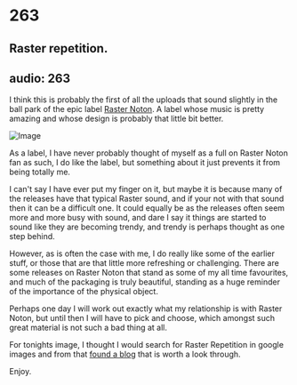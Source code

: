 # 263
## Raster repetition.
audio: 263
---
I think this is probably the first of all the uploads that sound slightly in the ball park of the epic label <a href="http://www.raster-noton.net/" title="Raster Noton" target="_blank">Raster Noton</a>. A label whose music is pretty amazing and whose design is probably that little bit better. 

![Image](/assets/img/Snd-363.png) 

As a label, I have never probably thought of myself as a full on Raster Noton fan as such, I do like the label, but something about it just prevents it from being totally me.

I can't say I have ever put my finger on it, but maybe it is because many of the releases have that typical Raster sound, and if your not with that sound then it can be a difficult one. It could equally be as the releases often seem more and more busy with sound, and dare I say it things are started to sound like they are becoming trendy, and trendy is perhaps thought as one step behind.

However, as is often the case with me, I do really like some of the earlier stuff, or those that are that little more refreshing or challenging. There are some releases on Raster Noton that stand as some of my all time favourites, and much of the packaging is truly beautiful, standing as a huge reminder of the importance of the physical object.

Perhaps one day I will work out exactly what my relationship is with Raster Noton, but until then I will have to pick and choose, which amongst such great material is not such a bad thing at all.

For tonights image, I thought I would search for Raster Repetition in google images and from that <a href="http://blog.h34dup.com/?p=1770" title="found a blog" target="_blank">found a blog</a> that is worth a look through.

Enjoy.